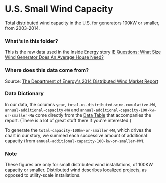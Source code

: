 # U.S. Small Wind Capacity

Total distributed wind capacity in the U.S. for generators 100kW or smaller, from 2003-2014.

### What's in this folder?

This is the raw data used in the Inside Energy story [IE Questions: What Size Wind Generator Does An Average House Need?](ie-questions-what-size-wind-generator-does-an-average-house-need)

### Where does this data come from?

Source: [The Department of Energy's 2014 Distributed Wind Market Report](http://energy.gov/eere/wind/downloads/2014-distributed-wind-market-report)

### Data Dictionary

In our data, the columns `year`, `total-us-distributed-wind-cumulative-MW`, `annual-additional-capacity-MW` and `annual-additional-capacity-100-kw-or-smaller-MW` come directly from the [Data Table](http://energy.gov/sites/prod/files/2015/08/f26/2014%20DW%20Market%20Report%20Data%20Tables-082415.xlsx) that accompanies the report. (There is a lot of great stuff there if you're interested.)

To generate the `total-capacity-100kw-or-smaller-MW`, which drives the chart in our story, we summed each successive amount of additional capacity (from `annual-additional-capacity-100-kw-or-smaller-MW`).

### Note

These figures are only for small distributed wind installations, of 100KW capacity or smaller. Distributed wind describes localized projects, as opposed to utility-scale installations. 